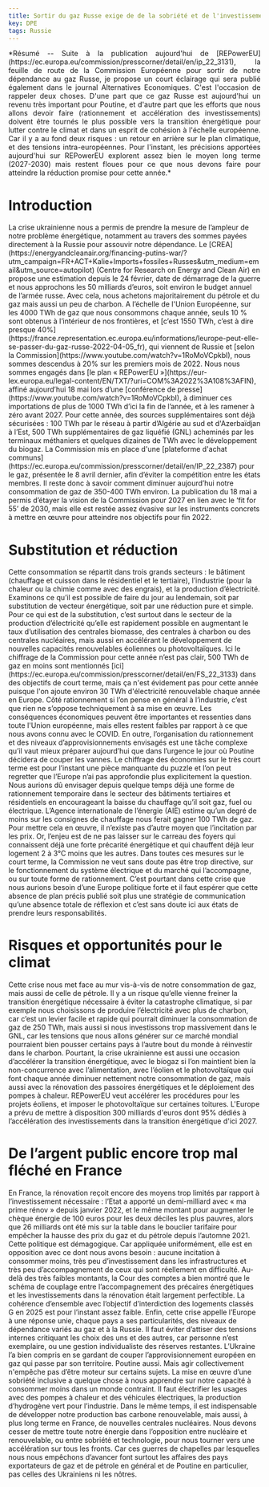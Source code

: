 ```yaml
---
title: Sortir du gaz Russe exige de de la sobriété et de l'investissement dans les infrastructures, sans démagogie.
key: DPE
tags: Russie
---
```


<span class="summary" style="display:block; text-align: justify">
*Résumé -- Suite à la publication aujourd'hui de [REPowerEU](https://ec.europa.eu/commission/presscorner/detail/en/ip_22_3131), la feuille de route de la Commission Européenne pour sortir de notre dépendance au gaz Russe, je propose un court éclairage qui sera publié également dans le journal Alternatives Economiques. C'est l'occasion de rappeler deux choses. D'une part que ce gaz Russe est aujourd'hui un revenu très important pour Poutine, et d'autre part que les efforts que nous allons devoir faire (rationnement et accélération des investissements) doivent être tournés le plus possible vers la transition énergétique pour lutter contre le climat et dans un esprit de cohésion à l'échelle européenne. Car il y a au fond deux risques : un retour en arrière sur le plan climatique, et des tensions intra-européennes. Pour l'instant, les précisions apportées aujourd'hui sur REPowerEU explorent assez bien le moyen long terme (2027-2030) mais restent floues pour ce que nous devons faire pour atteindre la réduction promise pour cette année.*
</span>
<!--more-->


# Introduction
<span class="mytext">
La crise ukrainienne nous a permis de prendre la mesure de l’ampleur de notre problème énergétique, notamment au travers des sommes payées directement à la Russie pour assouvir notre dépendance. Le [CREA](https://energyandcleanair.org/financing-putins-war/?utm_campaign=FR+ACT+Kalie+Imports+fossiles+Russes&utm_medium=email&utm_source=autopilot) (Centre for Research on Energy and Clean Air) en propose une estimation depuis le 24 février, date de démarrage de la guerre et nous approchons les 50 milliards d’euros, soit environ le budget annuel de l’armée russe. Avec cela, nous achetons majoritairement du pétrole et du gaz mais aussi un peu de charbon.
</span>

<span class="mytext">
A l’échelle de l'Union Européenne, sur les 4000 TWh de gaz que nous consommons chaque année, seuls 10 % sont obtenus à l’intérieur de nos frontières, et [c’est 1550 TWh, c’est à dire presque 40%](https://france.representation.ec.europa.eu/informations/leurope-peut-elle-se-passer-du-gaz-russe-2022-04-05_fr), qui viennent de Russie et [selon la Commission](https://www.youtube.com/watch?v=1RoMoVCpkbI), nous sommes descendus à 20% sur les premiers mois de 2022. Nous nous sommes engagés dans [le plan « REPowerEU »](https://eur-lex.europa.eu/legal-content/EN/TXT/?uri=COM%3A2022%3A108%3AFIN), affiné aujourd’hui 18 mai lors d’une [conférence de presse](https://www.youtube.com/watch?v=1RoMoVCpkbI), à diminuer ces importations de plus de 1000 TWh d’ici la fin de l’année, et à les ramener à zéro avant 2027. Pour cette année, des sources supplémentaires sont déjà sécurisées : 100 TWh par le réseau à partir d’Algérie au sud et d'Azerbaïdjan à l’Est, 500 TWh supplémentaires de gaz liquéfié (GNL) acheminés par les terminaux méthaniers et quelques dizaines de TWh avec le développement du biogaz. La Commission mis en place d'une [plateforme d'achat communs](https://ec.europa.eu/commission/presscorner/detail/en/IP_22_2387) pour le gaz, présentée le 8 avril dernier, afin d’éviter la compétition entre les états membres. Il reste donc à savoir comment diminuer aujourd’hui notre consommation de gaz de 350-400 TWh environ. La publication du 18 mai a permis d’étayer la vision de la Commission pour 2027 en lien avec le ‘fit for 55’ de 2030, mais elle est restée assez évasive sur les instruments concrets à mettre en œuvre pour atteindre nos objectifs pour fin 2022.
</span>

# Substitution et réduction

<span class="mytext">
Cette consommation se répartit dans trois grands secteurs : le bâtiment (chauffage et cuisson dans le résidentiel et le tertiaire), l’industrie (pour la chaleur ou la chimie comme avec des engrais), et la production d’électricité. Examinons ce qu’il est possible de faire du jour au lendemain, soit par substitution de vecteur énergétique, soit par une réduction pure et simple.
</span>

<span class="mytext">
Pour ce qui est de la substitution, c’est surtout dans le secteur de la production d’électricité qu’elle est rapidement possible en augmentant le taux d’utilisation des centrales biomasse, des centrales à charbon ou des centrales nucléaires, mais aussi en accélérant le développement de nouvelles capacités renouvelables éoliennes ou photovoltaïques. Ici le chiffrage de la Commission pour cette année n’est pas clair, 500 TWh de gaz en moins sont mentionnés [ici](https://ec.europa.eu/commission/presscorner/detail/en/FS_22_3133) dans des objectifs de court terme, mais ça n'est évidement pas pour cette année puisque l'on ajoute environ 30 TWh d'électricité renouvelable chaque année en Europe. Côté rationnement si l’on pense en général à l’industrie, c’est que rien ne s’oppose techniquement à sa mise en œuvre. Les conséquences économiques peuvent être importantes et ressenties dans toute l'Union européenne, mais elles restent faibles par rapport à ce que nous avons connu avec le COVID. En outre, l’organisation du rationnement et des niveaux d’approvisionnements envisagés est une tâche complexe qu’il vaut mieux préparer aujourd’hui que dans l’urgence le jour où Poutine décidera de couper les vannes. Le chiffrage des économies sur le très court terme est pour l’instant une pièce manquante du puzzle et l’on peut regretter que l’Europe n’ai pas approfondie plus explicitement la question.
</span>

<span class="mytext">
Nous aurions dû envisager depuis quelque temps déjà une forme de rationnement temporaire dans le secteur des bâtiments tertiaires et résidentiels en encourageant la baisse du chauffage qu’il soit gaz, fuel ou électrique. L’Agence internationale de l’énergie (AIE) estime qu’un degré de moins sur les consignes de chauffage nous ferait gagner 100 TWh de gaz. Pour mettre cela en œuvre, il n’existe pas d’autre moyen que l’incitation par les prix. Or, l’enjeu est de ne pas laisser sur le carreau des foyers qui connaissent déjà une forte précarité énergétique et qui chauffent déjà leur logement 2 à 3°C moins que les autres.
</span>

<span class="mytext">
Dans toutes ces mesures sur le court terme, la Commission ne veut sans doute pas être trop directive, sur le fonctionnement du système électrique et du marché qui l’accompagne, ou sur toute forme de rationnement. C’est pourtant dans cette crise que nous aurions besoin d’une Europe politique forte et il faut espérer que cette absence de plan précis publié soit plus une stratégie de communication qu’une absence totale de réflexion et c’est sans doute ici aux états de prendre leurs responsabilités.
</span>

# Risques et opportunités pour le climat

<span class="mytext">
Cette crise nous met face au mur vis-à-vis de notre consommation de gaz, mais aussi de celle de pétrole. Il y a un risque qu’elle vienne freiner la transition énergétique nécessaire à éviter la catastrophe climatique, si par exemple nous choisissons de produire l’électricité avec plus de charbon, car c’est un levier facile et rapide qui pourrait diminuer la consommation de gaz de 250 TWh, mais aussi si nous investissons trop massivement dans le GNL, car les tensions que nous allons générer sur ce marché mondial pourraient bien pousser certains pays à l’autre bout du monde à réinvestir dans le charbon.
</span>

<span class="mytext">
Pourtant, la crise ukrainienne est aussi une occasion d’accélérer la transition énergétique, avec le biogaz si l’on maintient bien la non-concurrence avec l’alimentation, avec l’éolien et le photovoltaïque qui font chaque année diminuer nettement notre consommation de gaz, mais aussi avec la rénovation des passoires énergétiques et le déploiement des pompes à chaleur. REPowerEU veut accélérer les procédures pour les projets éoliens, et imposer le photovoltaïque sur certaines toitures. L'Europe a prévu de mettre à disposition 300 milliards d'euros dont 95% dédiés à l’accélération des investissements dans la transition énergétique d'ici 2027.
</span>

# De l’argent public encore trop mal fléché en France

<span class="mytext">
En France, la rénovation reçoit encore des moyens trop limités par rapport à l’investissement nécessaire : l’Etat a apporté un demi-milliard avec « ma prime rénov » depuis janvier 2022, et le même montant pour augmenter le chèque énergie de 100 euros pour les deux déciles les plus pauvres, alors que 26 milliards ont été mis sur la table dans le bouclier tarifaire pour empêcher la hausse des prix du gaz et du pétrole depuis l’automne 2021. Cette politique est démagogique. Car appliquée uniformément, elle est en opposition avec ce dont nous avons besoin : aucune incitation à consommer moins, très peu d’investissement dans les infrastructures et très peu d’accompagnement de ceux qui sont réellement en difficulté. Au-delà des très faibles montants, la Cour des comptes a bien montré que le schéma de couplage entre l’accompagnement des précaires énergétiques et les investissements dans la rénovation était largement perfectible. La cohérence d’ensemble avec l’objectif d’interdiction des logements classés G en 2025 est pour l’instant assez faible.
</span>

<span class="mytext">
Enfin, cette crise appelle l’Europe à une réponse unie, chaque pays a ses particularités, des niveaux de dépendance variés au gaz et à la Russie. Il faut éviter d’attiser des tensions internes critiquant les choix des uns et des autres, car personne n’est exemplaire, ou une gestion individualiste des réserves restantes. L’Ukraine l’a bien compris en se gardant de couper l’approvisionnement européen en gaz qui passe par son territoire. Poutine aussi. Mais agir collectivement n'empêche pas d’être moteur sur certains sujets. La mise en œuvre d’une sobriété inclusive a quelque chose à nous apprendre sur notre capacité à consommer moins dans un monde contraint. Il faut électrifier les usages avec des pompes à chaleur et des véhicules électriques, la production d’hydrogène vert pour l’industrie. Dans le même temps, il est indispensable de développer notre production bas carbone renouvelable, mais aussi, à plus long terme en France, de nouvelles centrales nucléaires. Nous devons cesser de mettre toute notre énergie dans l’opposition entre nucléaire et renouvelable, ou entre sobriété et technologie, pour nous tourner vers une accélération sur tous les fronts. Car ces guerres de chapelles par lesquelles nous nous empêchons d’avancer font surtout les affaires des pays exportateurs de gaz et de pétrole en général et de Poutine en particulier, pas celles des Ukrainiens ni les nôtres.
</span>
